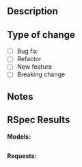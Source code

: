 ## Description

## Type of change
- [ ] Bug fix
- [ ] Refactor
- [ ] New feature
- [ ] Breaking change

## Notes

## RSpec Results
**Models:**
```

```

**Requests:**
```

```
